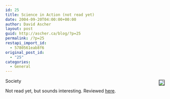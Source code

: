 ```yaml
---
id: 25
title: Science in Action (not read yet)
date: 2004-09-20T04:00:00+00:00
author: David Ascher
layout: post
guid: http://ascher.ca/blog/?p=25
permalink: /?p=25
restapi_import_id:
  - 5780561eab8f6
original_post_id:
  - "25"
categories:
  - General
---
```

[<img class="book" hspace="5" vspace="5" border="1" align="right" src="http://images.amazon.com/images/P/0674792912.01.MZZZZZZZ.jpg" />](http://www.amazon.com/exec/obidos/tg/detail/-/0674792912)

Society

Not read yet, but sounds interesting. Reviewed [here](http://joi.ito.com/archives/2002/08/31/science_in_action_bruno_latour.html).